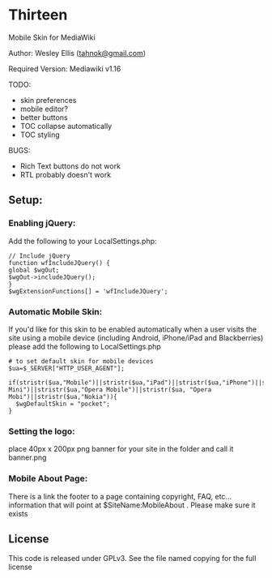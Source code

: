 # Thirteen #
Mobile Skin for MediaWiki

Author: Wesley Ellis (tahnok@gmail.com)

Required Version: Mediawiki v1.16

TODO:

* skin preferences
* mobile editor?
* better buttons
* TOC collapse automatically
* TOC styling

BUGS:

* Rich Text buttons do not work
* RTL probably doesn't work

## Setup: ##

### Enabling jQuery: ###
Add the following to your LocalSettings.php:

```
// Include jQuery
function wfIncludeJQuery() {
global $wgOut;
$wgOut->includeJQuery();
}
$wgExtensionFunctions[] = 'wfIncludeJQuery';
```

### Automatic Mobile Skin: ###
If you'd like for this skin to be enabled automatically when a user visits the site using a mobile device (including Android, iPhone/iPad and Blackberries) please add the following to LocalSettings.php

```
# to set default skin for mobile devices
$ua=$_SERVER["HTTP_USER_AGENT"];

if(stristr($ua,"Mobile")||stristr($ua,"iPad")||stristr($ua,"iPhone")||stristr($ua,"iPod")||stristr($ua,"BlackBerry")||stristr($ua,"Opera Mini")||stristr($ua,"Opera Mobile")||stristr($ua, "Opera Mobi")||stristr($ua,"Nokia")){
  $wgDefaultSkin = "pocket";
}
```

### Setting the logo: ###
place 40px x 200px png banner for your site in the folder and call it banner.png

### Mobile About Page: ###
There is a link the footer to a page containing copyright, FAQ, etc... information that will point at $SiteName:MobileAbout . Please make sure it exists

## License ##

This code is released under GPLv3. See the file named copying for the full license
